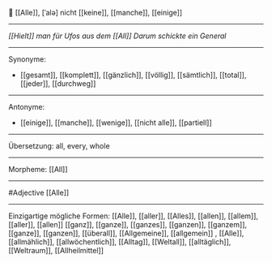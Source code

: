 🔵 [[Alle]], [ˈalə]
nicht [[keine]], [[manche]], [[einige]]

---

_[[Hielt]] man für Ufos aus dem [[All]]_
_Darum schickte ein General_

---

Synonyme:

- [[gesamt]], [[komplett]], [[gänzlich]], [[völlig]], [[sämtlich]], [[total]], [[jeder]], [[durchweg]]

---

Antonyme:

- [[einige]], [[manche]], [[wenige]], [[nicht alle]], [[partiell]]

---

Übersetzung: all, every, whole

---

Morpheme:
[[All]]

---

#Adjective [[Alle]]

---

Einzigartige mögliche Formen:
[[Alle]], [[aller]], [[Alles]], [[allen]], [[allem]], [[aller]], [[allen]]
[[ganz]], [[ganze]], [[ganzes]], [[ganzen]], [[ganzem]], [[ganze]], [[ganzen]], [[überall]], [[Allgemeine]], [[allgemein]]
, [[Alle]], [[allmählich]], [[allwöchentlich]], [[Alltag]], [[Weltall]], [[alltäglich]], [[Weltraum]], [[Allheilmittel]]
